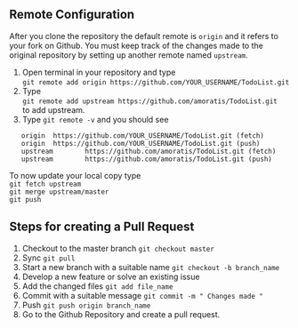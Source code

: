 ## Remote Configuration
After you clone the repository the default remote is `origin` and it refers to your fork on Github. You must keep track of the changes made to the original repository by setting up another remote named `upstream`.

1. Open terminal in your repository and type <br>`git remote add origin https://github.com/YOUR_USERNAME/TodoList.git`
2. Type <br>` git remote add upstream https://github.com/amoratis/TodoList.git `<br>to add upstream.
3. Type ` git remote -v ` and you should see <br>
```
   origin  https://github.com/YOUR_USERNAME/TodoList.git (fetch)
   origin  https://github.com/YOUR_USERNAME/TodoList.git (push) 
   upstream        https://github.com/amoratis/TodoList.git (fetch)
   upstream        https://github.com/amoratis/TodoList.git (push)
```

To now update your local copy type <br> `git fetch upstream` <br> `git merge upstream/master` <br> `git push`

## Steps for creating a Pull Request

1. Checkout to the master branch `git checkout master`
2. Sync `git pull`
3. Start a new branch with a suitable name `git checkout -b branch_name`
4. Develop a new feature or solve an existing issue 
5. Add the changed files `git add file_name`
6. Commit with a suitable message `git commit -m " Changes made "`
7. Push `git push origin branch_name`
8. Go to the Github Repository and create a pull request.
